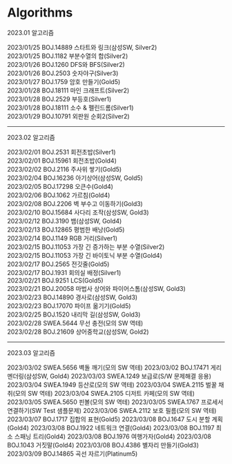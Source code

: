 # Algorithms
2023.01 알고리즘 

2023/01/25 BOJ.14889 스타트와 링크(삼성SW, Silver2)<br>
2023/01/25 BOJ.1182 부분수열의 합(Silver2)<br>
2023/01/26 BOJ.1260 DFS와 BFS(Silver2)<br>
2023/01/26 BOJ.2503 숫자야구(Silver3)<br>
2023/01/27 BOJ.1759 암호 만들기(Gold5)<br>
2023/01/28 BOJ.18111 마인 크래프트(Silver2)<br>
2023/01/28 BOJ.2529 부등호(Silver1)<br>
2023/01/28 BOJ.18111 소수 & 펠린드롬(Silver1)<br>
2023/01/29 BOJ.10791 외판원 순회2(Silver2)<br>

-----------------------------------------------
2023.02 알고리즘 

2023/02/01 BOJ.2531 회전초밥(Silver1)<br>
2023/02/01 BOJ.15961 회전초밥(Gold4)<br>
2023/02/02 BOJ.2116 주사위 쌓기(Gold5)<br>
2023/02/04 BOJ.16236 아기상어(삼성SW, Gold5)<br>
2023/02/05 BOJ.17298 오큰수(Gold4)<br>
2023/02/06 BOJ.1062 가르침(Gold4)<br>
2023/02/08 BOJ.2206 벽 부수고 이동하기(Gold3)<br>
2023/02/10 BOJ.15684 사다리 조작(삼성SW, Gold3)<br>
2023/02/12 BOJ.3190 뱀(삼성SW, Gold4)<br>
2023/02/13 BOJ.12865 평범한 배낭(Gold5)<br>
2023/02/14 BOJ.1149 RGB 거리(Silver1)<br>
2023/02/15 BOJ.11053 가장 긴 증가하는 부분 수열(Silver2)<br>
2023/02/15 BOJ.11053 가장 긴 바이토닉 부분 수열(Gold4)<br>
2023/02/17 BOJ.2565 전깃줄(Gold5)<br>
2023/02/17 BOJ.1931 회의실 배정(Silver1)<br>
2023/02/21 BOJ.9251 LCS(Gold5)<br>
2023/02/21 BOJ.20058 마법사 상어와 파이어스톰(삼성SW, Gold3)<br>
2023/02/23 BOJ.14890 경사로(삼성SW, Gold3)<br>
2023/02/23 BOJ.17070 파이프 옮기기(Gold5)<br>
2023/02/25 BOJ.1520 내리막 길(삼성SW, Gold3)<br>
2023/02/28 SWEA.5644 무선 충전(모의 SW 역테)<br>
2023/02/28 BOJ.21609 상어중학교(삼성SW, Gold2)<br>

-----------------------------------------------
2023.03 알고리즘 

2023/03/02 SWEA.5656 벽돌 깨기(모의 SW 역테)
2023/03/02 BOJ.17471 게리멘더링(삼성SW, Gold4)
2023/03/03 SWEA.1249 보급로(S/W 문제해결 응용)
2023/03/04 SWEA.1949 등산로(모의 SW 역테)
2023/03/04 SWEA.2115 벌꿀 채취(모의 SW 역테)
2023/03/04 SWEA.2105 디저트 카페(모의 SW 역테)
2023/03/05 SWEA.5650 핀볼(모의 SW 역테)
2023/03/05 SWEA.1767 프로세서 연결하기(SW Test 샘플문제)
2023/03/06 SWEA.2112 보호 필름(모의 SW 역테)
2023/03/07 BOJ.1717 집합의 표현(Gold5)
2023/03/08 BOJ.1647 도시 분할 계획(Gold4)
2023/03/08 BOJ.1922 네트워크 연결(Gold4)
2023/03/08 BOJ.1197 최소 스패닝 트리(Gold4)
2023/03/08 BOJ.1976 여행가자(Gold4)
2023/03/08 BOJ.1043 거짓말(Gold4)
2023/03/08 BOJ.4386 별자리 만들기(Gold3)
2023/03/09 BOJ.14865 곡선 자르기(Platinum5)

